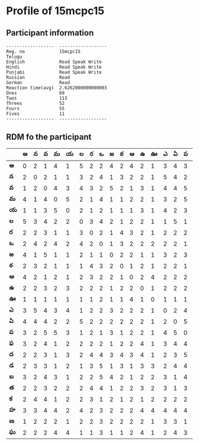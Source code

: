 



# Profile of 15mcpc15

## Participant information



```
------------------  ------------------
Reg. no             15mcpc15
Telugu
English             Read Speak Write
Hindi               Read Speak Write
Punjabi             Read Speak Write
Russian             Read
German              Read
Reaction time(avg)  2.6262000000000003
Ones                69
Twos                113
Threes              52
Fours               55
Fives               11
------------------  ------------------
```  

## RDM fo the participant
  
  
|       |   అ |   న |   వ |   మ |   య |   ల |   ర |   ఒ |   జ |   ఠ |   ఆ |   ఉ |   ఊ |   ఎ |   ఏ |   ప |   ఫ |   ద |   డ |   బ |   త |   క |   హ |   ణ |   ఘ |
|-------|-----|-----|-----|-----|-----|-----|-----|-----|-----|-----|-----|-----|-----|-----|-----|-----|-----|-----|-----|-----|-----|-----|-----|-----|-----|
| **అ** |   0 |   2 |   1 |   4 |   1 |   5 |   2 |   2 |   4 |   2 |   4 |   2 |   1 |   3 |   4 |   3 |   3 |   2 |   2 |   3 |   2 |   2 |   3 |   1 |   2 |
| **న** |   2 |   0 |   2 |   1 |   1 |   3 |   2 |   4 |   1 |   3 |   2 |   2 |   1 |   5 |   4 |   2 |   2 |   2 |   3 |   2 |   2 |   4 |   3 |   2 |   2 |
| **వ** |   1 |   2 |   0 |   4 |   3 |   4 |   3 |   2 |   5 |   2 |   1 |   3 |   1 |   4 |   4 |   5 |   4 |   3 |   3 |   4 |   3 |   4 |   4 |   2 |   2 |
| **మ** |   4 |   1 |   4 |   0 |   5 |   2 |   1 |   4 |   1 |   1 |   2 |   2 |   1 |   3 |   2 |   5 |   1 |   1 |   1 |   3 |   2 |   1 |   4 |   2 |   4 |
| **య** |   1 |   1 |   3 |   5 |   0 |   2 |   1 |   2 |   1 |   1 |   1 |   3 |   1 |   4 |   2 |   3 |   2 |   3 |   2 |   1 |   2 |   2 |   2 |   1 |   4 |
| **ల** |   5 |   3 |   4 |   2 |   2 |   0 |   3 |   4 |   2 |   1 |   2 |   2 |   1 |   1 |   5 |   1 |   2 |   2 |   1 |   2 |   2 |   2 |   4 |   2 |   1 |
| **ర** |   2 |   2 |   3 |   1 |   1 |   3 |   0 |   2 |   1 |   4 |   3 |   2 |   1 |   2 |   2 |   2 |   2 |   4 |   3 |   2 |   4 |   3 |   2 |   2 |   1 |
| **ఒ** |   2 |   4 |   2 |   4 |   2 |   4 |   2 |   0 |   1 |   3 |   2 |   2 |   2 |   2 |   2 |   1 |   2 |   4 |   5 |   5 |   4 |   1 |   3 |   3 |   3 |
| **జ** |   4 |   1 |   5 |   1 |   1 |   2 |   1 |   1 |   0 |   2 |   2 |   1 |   1 |   3 |   2 |   3 |   1 |   3 |   1 |   4 |   1 |   2 |   2 |   2 |   1 |
| **ఠ** |   2 |   3 |   2 |   1 |   1 |   1 |   4 |   3 |   2 |   0 |   1 |   2 |   1 |   2 |   2 |   1 |   2 |   4 |   3 |   2 |   2 |   1 |   2 |   2 |   1 |
| **ఆ** |   4 |   2 |   1 |   2 |   1 |   2 |   3 |   2 |   2 |   1 |   0 |   2 |   4 |   2 |   2 |   2 |   2 |   3 |   1 |   1 |   2 |   2 |   2 |   2 |   2 |
| **ఉ** |   2 |   2 |   3 |   2 |   3 |   2 |   2 |   2 |   1 |   2 |   2 |   0 |   1 |   2 |   2 |   2 |   4 |   4 |   3 |   2 |   3 |   1 |   4 |   2 |   4 |
| **ఊ** |   1 |   1 |   1 |   1 |   1 |   1 |   1 |   2 |   1 |   1 |   4 |   1 |   0 |   1 |   1 |   1 |   1 |   1 |   3 |   2 |   2 |   2 |   4 |   1 |   1 |
| **ఎ** |   3 |   5 |   4 |   3 |   4 |   1 |   2 |   2 |   3 |   2 |   2 |   2 |   1 |   0 |   2 |   4 |   3 |   2 |   2 |   3 |   3 |   2 |   4 |   3 |   2 |
| **ఏ** |   4 |   4 |   4 |   2 |   2 |   5 |   2 |   2 |   2 |   2 |   2 |   2 |   1 |   2 |   0 |   5 |   4 |   3 |   4 |   1 |   1 |   2 |   4 |   3 |   4 |
| **ప** |   3 |   2 |   5 |   5 |   3 |   1 |   2 |   1 |   3 |   1 |   2 |   2 |   1 |   4 |   5 |   0 |   4 |   5 |   4 |   4 |   3 |   2 |   4 |   1 |   3 |
| **ఫ** |   3 |   2 |   4 |   1 |   2 |   2 |   2 |   2 |   1 |   2 |   2 |   4 |   1 |   3 |   4 |   4 |   0 |   1 |   2 |   4 |   4 |   3 |   4 |   2 |   1 |
| **ద** |   2 |   2 |   3 |   1 |   3 |   2 |   4 |   4 |   3 |   4 |   3 |   4 |   1 |   2 |   3 |   5 |   1 |   0 |   4 |   3 |   2 |   1 |   1 |   3 |   1 |
| **డ** |   2 |   3 |   3 |   1 |   2 |   1 |   3 |   5 |   1 |   3 |   1 |   3 |   3 |   2 |   4 |   4 |   2 |   4 |   0 |   4 |   1 |   4 |   2 |   2 |   4 |
| **బ** |   3 |   2 |   4 |   3 |   1 |   2 |   2 |   5 |   4 |   2 |   1 |   2 |   2 |   3 |   1 |   4 |   4 |   3 |   4 |   0 |   4 |   2 |   4 |   3 |   3 |
| **త** |   2 |   2 |   3 |   2 |   2 |   2 |   4 |   4 |   1 |   2 |   2 |   3 |   2 |   3 |   1 |   3 |   4 |   2 |   1 |   4 |   0 |   2 |   3 |   2 |   3 |
| **క** |   2 |   4 |   4 |   1 |   2 |   2 |   3 |   1 |   2 |   1 |   2 |   1 |   2 |   2 |   2 |   2 |   3 |   1 |   4 |   2 |   2 |   0 |   1 |   2 |   2 |
| **హ** |   3 |   3 |   4 |   4 |   2 |   4 |   2 |   3 |   2 |   2 |   2 |   4 |   4 |   4 |   4 |   4 |   4 |   1 |   2 |   4 |   3 |   1 |   0 |   3 |   4 |
| **ణ** |   1 |   2 |   2 |   2 |   1 |   2 |   2 |   3 |   2 |   2 |   2 |   2 |   1 |   3 |   3 |   1 |   2 |   3 |   2 |   3 |   2 |   2 |   3 |   0 |   2 |
| **ఘ** |   2 |   2 |   2 |   4 |   4 |   1 |   1 |   3 |   1 |   1 |   2 |   4 |   1 |   2 |   4 |   3 |   1 |   1 |   4 |   3 |   3 |   2 |   4 |   2 |   0 |
